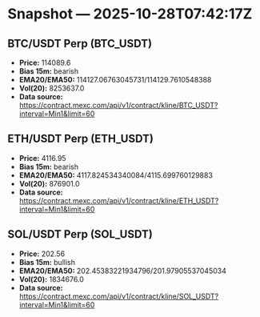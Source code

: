 # Snapshot — 2025-10-28T07:42:17Z

## BTC/USDT Perp (BTC_USDT)
- **Price:** 114089.6
- **Bias 15m:** bearish
- **EMA20/EMA50:** 114127.06763045731/114129.7610548388
- **Vol(20):** 8253637.0
- **Data source:** https://contract.mexc.com/api/v1/contract/kline/BTC_USDT?interval=Min1&limit=60

## ETH/USDT Perp (ETH_USDT)
- **Price:** 4116.95
- **Bias 15m:** bearish
- **EMA20/EMA50:** 4117.824534340084/4115.699760129883
- **Vol(20):** 876901.0
- **Data source:** https://contract.mexc.com/api/v1/contract/kline/ETH_USDT?interval=Min1&limit=60

## SOL/USDT Perp (SOL_USDT)
- **Price:** 202.56
- **Bias 15m:** bullish
- **EMA20/EMA50:** 202.45383221934796/201.97905537045034
- **Vol(20):** 1834676.0
- **Data source:** https://contract.mexc.com/api/v1/contract/kline/SOL_USDT?interval=Min1&limit=60
